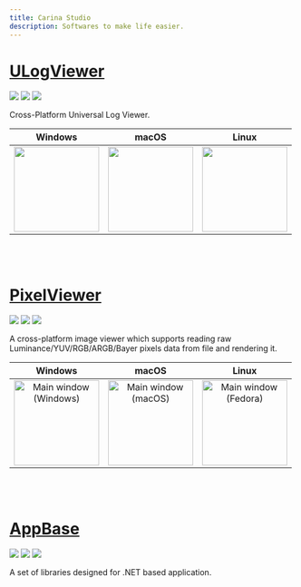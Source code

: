 ```yaml
---
title: Carina Studio
description: Softwares to make life easier.
---
```


# [ULogViewer](https://carina-studio.github.io/ULogViewer/)
[![](https://img.shields.io/github/release-date-pre/carina-studio/ULogViewer?style=flat-square)](https://github.com/carina-studio/ULogViewer/releases/tag/1.0.6.422)
[![](https://img.shields.io/github/last-commit/carina-studio/ULogViewer?style=flat-square)](https://github.com/carina-studio/ULogViewer/commits/master)
[![](https://img.shields.io/github/license/carina-studio/ULogViewer?style=flat-square)](https://github.com/carina-studio/ULogViewer/blob/master/LICENSE)

Cross-Platform Universal Log Viewer.

Windows | macOS | Linux
:------:|:-----:|:-----:
[<img src="https://carina-studio.github.io/ULogViewer/Screenshots/Screenshot_Windows_Thumb.png" width="150"/>](https://carina-studio.github.io/ULogViewer/Screenshots/Screenshot_Windows.png)|[<img src="https://carina-studio.github.io/ULogViewer/Screenshots/Screenshot_macOS_Thumb.png" width="150"/>](https://carina-studio.github.io/ULogViewer/Screenshots/Screenshot_macOS.png)|[<img src="https://carina-studio.github.io/ULogViewer/Screenshots/Screenshot_Fedora_Thumb.png" width="150"/>](https://carina-studio.github.io/ULogViewer/Screenshots/Screenshot_Fedora.png)

<br/> <br/>

# [PixelViewer](https://carina-studio.github.io/PixelViewer/)
[![](https://img.shields.io/github/release-date-pre/carina-studio/PixelViewer?style=flat-square)](https://github.com/carina-studio/PixelViewer/releases/tag/2.0.3.325)
[![](https://img.shields.io/github/last-commit/carina-studio/PixelViewer?style=flat-square)](https://github.com/carina-studio/PixelViewer/commits/master)
[![](https://img.shields.io/github/license/carina-studio/PixelViewer?style=flat-square)](https://github.com/carina-studio/PixelViewer/blob/master/LICENSE.md)

A cross-platform image viewer which supports reading raw Luminance/YUV/RGB/ARGB/Bayer pixels data from file and rendering it.

Windows | macOS | Linux
:------:|:-----:|:-----:
[<img src="https://carina-studio.github.io/PixelViewer/Screenshot_MainWindow_Windows_Thumb.png" alt="Main window (Windows)" width="150"/>](https://carina-studio.github.io/PixelViewer/Screenshot_MainWindow_Windows.png)|[<img src="https://carina-studio.github.io/PixelViewer/Screenshot_MainWindow_macOS_Thumb.png" alt="Main window (macOS)" width="150"/>](https://carina-studio.github.io/PixelViewer/Screenshot_MainWindow_macOS.png)|[<img src="https://carina-studio.github.io/PixelViewer/Screenshot_MainWindow_Fedora_Thumb.png" alt="Main window (Fedora)" width="150"/>](https://carina-studio.github.io/PixelViewer/Screenshot_MainWindow_Fedora.png)

<br/> <br/>

# [AppBase](https://carina-studio.github.io/AppBase/)
[![](https://img.shields.io/nuget/v/CarinaStudio.AppBase.Core.svg?style=flat-square)](https://www.nuget.org/packages/CarinaStudio.AppBase.Core) 
[![](https://img.shields.io/github/license/carina-studio/AppBase?style=flat-square)](https://github.com/carina-studio/AppBase/blob/master/LICENSE) 
[![](https://img.shields.io/github/release-date-pre/carina-studio/AppBase?style=flat-square)](https://github.com/carina-studio/AppBase/releases) 

A set of libraries designed for .NET based application.
